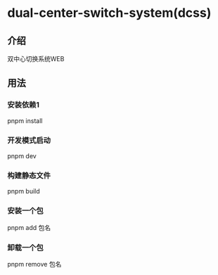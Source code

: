 <h1>dual-center-switch-system(dcss)</h1>

## 介绍

双中心切换系统WEB

## 用法

### 安装依赖1

pnpm install

### 开发模式启动

pnpm dev

### 构建静态文件

pnpm build

### 安装一个包

pnpm add 包名

### 卸载一个包

pnpm remove 包名
